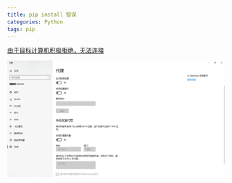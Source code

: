 ```yaml
---
title: pip install 错误
categories: Python
tags: pip
---
```




[由于目标计算机积极拒绝，无法连接](https://blog.csdn.net/muguangzhichen/article/details/80945683)

![](../_images/image-20200115004256.png)